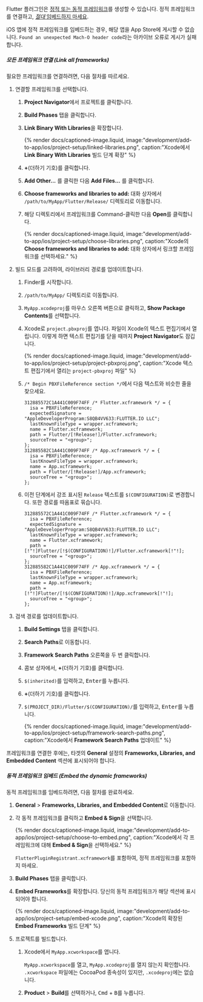 Flutter 플러그인은 [정적 또는 동적 프레임워크][static or dynamic frameworks]를 생성할 수 있습니다.
정적 프레임워크를 연결하고, [_절대_ 임베드하지 마세요][static-framework].

iOS 앱에 정적 프레임워크를 임베드하는 경우, 해당 앱을 App Store에 게시할 수 없습니다. 
`Found an unexpected Mach-O header code`라는 아카이브 오류로 게시가 실패합니다.

##### 모든 프레임워크 연결 (Link all frameworks)

필요한 프레임워크를 연결하려면, 다음 절차를 따르세요.

1. 연결할 프레임워크를 선택합니다.

   1. **Project Navigator**에서 프로젝트를 클릭합니다.

   2. **Build Phases** 탭을 클릭합니다.

   3. **Link Binary With Libraries**을 확장합니다.

      {% render docs/captioned-image.liquid,
      image:"development/add-to-app/ios/project-setup/linked-libraries.png",
      caption:"Xcode에서 **Link Binary With Libraries** 빌드 단계 확장" %}

   4. **+**(더하기 기호)를 클릭합니다.

   5. **Add Other...** 를 클릭한 다음 **Add Files...** 를 클릭합니다.

   6. **Choose frameworks and libraries to add:** 대화 상자에서
      `/path/to/MyApp/Flutter/Release/` 디렉토리로 이동합니다.

   7. 해당 디렉토리에서 프레임워크를 Command-클릭한 다음 **Open**를 클릭합니다.

      {% render docs/captioned-image.liquid,
      image:"development/add-to-app/ios/project-setup/choose-libraries.png",
      caption:"Xcode의 **Choose frameworks and libraries to add:** 대화 상자에서 링크할 프레임워크를 선택하세요." %}

2. 빌드 모드를 고려하여, 라이브러리 경로를 업데이트합니다.

   1. Finder를 시작합니다.

   2. `/path/to/MyApp/` 디렉토리로 이동합니다.

   3. `MyApp.xcodeproj`를 마우스 오른쪽 버튼으로 클릭하고, 
      **Show Package Contents**를 선택합니다.

   4. Xcode로 `project.pbxproj`를 엽니다. 
      파일이 Xcode의 텍스트 편집기에서 열립니다. 
      이렇게 하면 텍스트 편집기를 닫을 때까지 **Project Navigator**도 잠깁니다.

      {% render docs/captioned-image.liquid,
      image:"development/add-to-app/ios/project-setup/project-pbxproj.png",
      caption:"Xcode 텍스트 편집기에서 열리는 `project-pbxproj` 파일" %}

   5. `/* Begin PBXFileReference section */`에서 다음 텍스트와 비슷한 줄을 찾으세요.

      ```text
      312885572C1A441C009F74FF /* Flutter.xcframework */ = {
        isa = PBXFileReference;
        expectedSignature = "AppleDeveloperProgram:S8QB4VV633:FLUTTER.IO LLC";
        lastKnownFileType = wrapper.xcframework;
        name = Flutter.xcframework;
        path = Flutter/[!Release!]/Flutter.xcframework;
        sourceTree = "<group>";
      };
      312885582C1A441C009F74FF /* App.xcframework */ = {
        isa = PBXFileReference;
        lastKnownFileType = wrapper.xcframework;
        name = App.xcframework;
        path = Flutter/[!Release!]/App.xcframework;
        sourceTree = "<group>";
      };
      ```

   6. 이전 단계에서 강조 표시된 `Release` 텍스트를 `$(CONFIGURATION)`로 변경합니다. 
      또한 경로를 따옴표로 묶습니다.

      ```text
      312885572C1A441C009F74FF /* Flutter.xcframework */ = {
        isa = PBXFileReference;
        expectedSignature = "AppleDeveloperProgram:S8QB4VV633:FLUTTER.IO LLC";
        lastKnownFileType = wrapper.xcframework;
        name = Flutter.xcframework;
        path = [!"!]Flutter/[!$(CONFIGURATION)!]/Flutter.xcframework[!"!];
        sourceTree = "<group>";
      };
      312885582C1A441C009F74FF /* App.xcframework */ = {
        isa = PBXFileReference;
        lastKnownFileType = wrapper.xcframework;
        name = App.xcframework;
        path = [!"!]Flutter/[!$(CONFIGURATION)!]/App.xcframework[!"!];
        sourceTree = "<group>";
      };
      ```

3. 검색 경로를 업데이트합니다.

   1. **Build Settings** 탭을 클릭합니다.

   2. **Search Paths**로 이동합니다.

   3. **Framework Search Paths** 오른쪽을 두 번 클릭합니다.

   4. 콤보 상자에서, **+**(더하기 기호)를 클릭합니다.

   5. `$(inherited)`를 입력하고, <kbd>Enter</kbd>를 누릅니다.

   6. **+**(더하기 기호)를 클릭합니다.

   7. `$(PROJECT_DIR)/Flutter/$(CONFIGURATION)/`를 입력하고, 
      <kbd>Enter</kbd>를 누릅니다.

      {% render docs/captioned-image.liquid, image:"development/add-to-app/ios/project-setup/framework-search-paths.png", caption:"Xcode에서 **Framework Search Paths** 업데이트" %}

프레임워크를 연결한 후에는, 
타겟의 **General** 설정의 **Frameworks, Libraries, and Embedded Content** 섹션에 표시되어야 합니다.

##### 동적 프레임워크 임베드 (Embed the dynamic frameworks)

동적 프레임워크를 임베드하려면, 다음 절차를 완료하세요.

1. **General** <span aria-label="and then">></span> 
   **Frameworks, Libraries, and Embedded Content**로 이동합니다.

2. 각 동적 프레임워크를 클릭하고 **Embed & Sign**을 선택합니다.

   {% render docs/captioned-image.liquid,
   image:"development/add-to-app/ios/project-setup/choose-to-embed.png",
   caption:"Xcode에서 각 프레임워크에 대해 **Embed & Sign**을 선택하세요." %}

   `FlutterPluginRegistrant.xcframework`를 포함하여, 정적 프레임워크를 포함하지 마세요.

3. **Build Phases** 탭을 클릭합니다.

4. **Embed Frameworks**를 확장합니다. 당신의 동적 프레임워크가 해당 섹션에 표시되어야 합니다.

   {% render docs/captioned-image.liquid,
   image:"development/add-to-app/ios/project-setup/embed-xcode.png",
   caption:"Xcode의 확장된 **Embed Frameworks** 빌드 단계" %}

5. 프로젝트를 빌드합니다.

   1. Xcode에서 `MyApp.xcworkspace`를 엽니다.

      `MyApp.xcworkspace`를 열고, `MyApp.xcodeproj`를 열지 않는지 확인합니다. 
      `.xcworkspace` 파일에는 CocoaPod 종속성이 있지만, `.xcodeproj`에는 없습니다.

   2. **Product** <span aria-label="and then">></span> **Build**를 선택하거나, 
      <kbd>Cmd</kbd> + <kbd>B</kbd>를 누릅니다.

[static or dynamic frameworks]: https://stackoverflow.com/questions/32591878/ios-is-it-a-static-or-a-dynamic-framework
[static-framework]: https://developer.apple.com/library/archive/technotes/tn2435/_index.html
